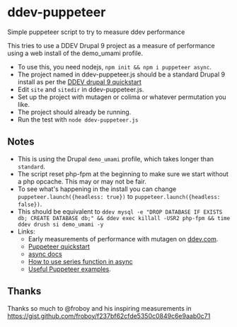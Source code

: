 # ddev-puppeteer
Simple puppeteer script to try to measure ddev performance

This tries to use a DDEV Drupal 9 project as a measure of performance using a web install of the demo_umami profile.

* To use this, you need nodejs, `npm init && npm i puppeteer async`.
* The project named in ddev-puppeteer.js should be a standard Drupal 9 install as per the [DDEV drupal 9 quickstart](https://ddev.readthedocs.io/en/latest/users/cli-usage/#drupal-9-composer-setup-example)
* Edit `site` and `sitedir` in ddev-puppeteer.js.
* Set up the project with mutagen or colima or whatever permutation you like.
* The project should already be running.
* Run the test with `node ddev-puppeteer.js`

## Notes

* This is using the Drupal `demo_umami` profile, which takes longer than `standard`.
* The script reset php-fpm at the beginning to make sure we start without a php opcache. This may or may not be fair.
* To see what's happening in the install you can change `puppeteer.launch({headless: true})` to `puppeteer.launch({headless: false})`.
* This should be equivalent to `ddev mysql -e "DROP DATABASE IF EXISTS db; CREATE DATABASE db;" && ddev exec killall -USR2 php-fpm && time ddev drush si demo_umami -y`
* Links:
  * Early measurements of performance with mutagen on [ddev.com](https://ddev.com/ddev-local/supercharge-your-ddev-performance-with-mutagen/).
  * [Puppeteer quickstart](https://developers.google.com/web/tools/puppeteer/get-started)
  * [async docs](https://caolan.github.io/async/v3)
  * [How to use series function in async](https://www.tabnine.com/code/javascript/functions/async/series)
  * [Useful Puppeteer examples](https://nitayneeman.com/posts/getting-to-know-puppeteer-using-practical-examples/).


## Thanks

Thanks so much to @froboy and his inspiring measurements in https://gist.github.com/froboy/f237bf62cfde5350c0849c6e9aab0c71

